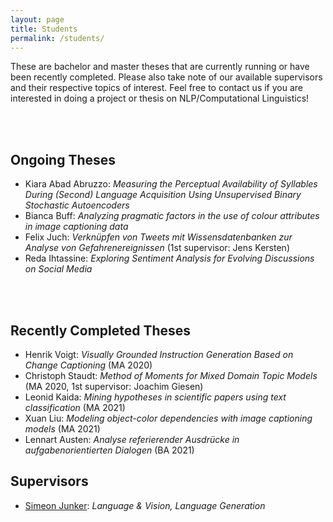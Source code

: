 ```yaml
---
layout: page
title: Students
permalink: /students/
---
```


These are bachelor and master theses that are currently running or have been recently completed.
Please also take note of our available supervisors and their respective topics of interest.
Feel free to contact us if you are interested in doing a project or thesis on NLP/Computational Linguistics!

<br/><br/>

## Ongoing Theses

* Kiara Abad Abruzzo: *Measuring the Perceptual Availability of Syllables During (Second) Language Acquisition Using Unsupervised Binary Stochastic Autoencoders*
* Bianca Buff: *Analyzing pragmatic factors in the use of colour attributes in image captioning data*
* Felix Juch: *Verknüpfen von Tweets mit Wissensdatenbanken zur Analyse von Gefahrenereignissen* (1st supervisor: Jens Kersten)
* Reda Ihtassine: *Exploring Sentiment Analysis for Evolving Discussions on Social Media*


<br/><br/>

## Recently Completed Theses

* Henrik Voigt: *Visually Grounded Instruction Generation Based on Change Captioning* (MA 2020)
* Christoph Staudt: *Method of Moments for Mixed Domain Topic Models* (MA 2020, 1st supervisor: Joachim Giesen)
* Leonid Kaida: *Mining hypotheses in scientific papers using text classification* (MA 2021)
* Xuan Liu: *Modeling object-color dependencies with image captioning models* (MA 2021)
* Lennart Austen: *Analyse referierender Ausdrücke in aufgabenorientierten Dialogen* (BA 2021)

## Supervisors

<!--* [Ronja Utescher](https://ekvv.uni-bielefeld.de/pers_publ/publ/PersonDetail.jsp?personId=298822497): *Language & Vision, Coreference Resolution, Multimodal Documents*-->
* [Simeon Junker](https://ekvv.uni-bielefeld.de/pers_publ/publ/PersonDetail.jsp?personId=103094637): *Language & Vision, Language Generation*
